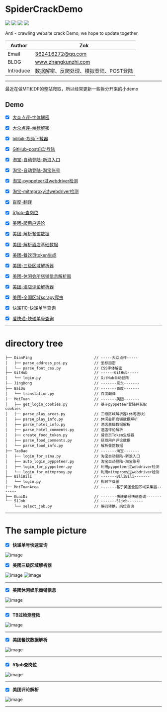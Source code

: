 # SpiderCrackDemo


![](https://zok-blog.oss-cn-hangzhou.aliyuncs.com/ico/python-3.7-green.svg) 
![](https://zok-blog.oss-cn-hangzhou.aliyuncs.com/ico/Scrapy-1.6.0-blue.svg) 
![](https://zok-blog.oss-cn-hangzhou.aliyuncs.com/ico/selenium-3.141.0-yellew.svg) 
![](https://zok-blog.oss-cn-hangzhou.aliyuncs.com/ico/Pyppeteer-0.0.25-orange.svg) 

Anti - crawling website crack Demo, we hope to update together


| Author  | Zok |
| --- | --- |
| Email | 362416272@qq.com  |
| BLOG | www.zhangkunzhi.com |
| Introduce | 数据解密、反爬处理、模拟登陆、POST登陆 |


-------

最近在做MT和DP的整站爬取，所以经常更新一些拆分开来的小demo

## Demo
- [x] [大众点评-字体解密](https://github.com/wkunzhi/SpiderCrackDemo/tree/master/DianPing)
- [x] [大众点评-坐标解密](https://github.com/wkunzhi/SpiderCrackDemo/tree/master/DianPing)
- [x] [bilibili-视频下载器](https://github.com/wkunzhi/SpiderCrackDemo/tree/master/bilibili)
- [x] [GitHub-post自动登陆](https://github.com/wkunzhi/SpiderCrackDemo/tree/master/GitHub)
- [x] [淘宝-自动登陆-新浪入口](https://github.com/wkunzhi/SpiderCrackDemo/tree/master/TaoBao)
- [x] [淘宝-自动登陆-淘宝账号](https://github.com/wkunzhi/SpiderCrackDemo/tree/master/TaoBao)
- [x] [淘宝-pyppeteer过webdriver检测](https://github.com/wkunzhi/SpiderCrackDemo/tree/master/TaoBao)
- [x] [淘宝-mitmproxy过webdriver检测](https://github.com/wkunzhi/SpiderCrackDemo/tree/master/TaoBao)
- [x] [百度-翻译](https://github.com/wkunzhi/SpiderCrackDemo/tree/master/BaiDu)
- [x] [51job-查岗位](https://github.com/wkunzhi/SpiderCrackDemo/tree/master/51Job)
- [x] [美团-爬用户评论](https://github.com/wkunzhi/SpiderCrackDemo/tree/master/MeiTuan/parse_food_comments.py)
- [x] [美团-解析餐馆数据](https://github.com/wkunzhi/SpiderCrackDemo/tree/master/MeiTuan/parse_food_info.py)
- [x] [美团-解析酒店基础数据](https://github.com/wkunzhi/SpiderCrackDemo/tree/master/MeiTuan/parse_hotel_info.py)
- [x] [美团-餐饮页token生成](https://github.com/wkunzhi/SpiderCrackDemo/tree/master/MeiTuan/create_food_token.py)
- [x] [美团-三级区域解析器](https://github.com/wkunzhi/SpiderCrackDemo/tree/master/MeiTuan/parse_play_areas.py)
- [x] [美团-休闲会所店铺信息解析器](https://github.com/wkunzhi/SpiderCrackDemo/tree/master/MeiTuan/parse_play_info.py)
- [x] [美团-酒店评论解析器](https://github.com/wkunzhi/SpiderCrackDemo/blob/master/MeiTuan/parse_hotel_comments.py)
- [x] [美团-全国区域scrapy爬虫](https://github.com/wkunzhi/SpiderCrackDemo/tree/master/MeiTuanArea)
- [x] [快递110-快递单号查询](https://github.com/wkunzhi/SpiderCrackDemo/tree/master/KuaiDi)
- [x] [爱快递-快递单号查询](https://blog.zhangkunzhi.com/2019/05/30/%E9%80%86%E5%90%91JS%E6%A1%88%E4%BE%8B%E6%9F%A5%E5%BF%AB%E9%80%92/index.html)


-------


# directory tree



```
├── DianPing                            // -----大众点评-----
│   ├── parse_address_poi.py            // 坐标加密
│   └── parse_font_css.py               // CSS字体解密
├── GitHub                              // ------GitHub-----
│   └── login.py                        // GitHub自动登陆
├── JingDong                            // -------京东-------
├── BaiDu                               // -------百度-------
│   └── translation.py                  // 百度翻译
├── MeiTuan                             // -------美团-------
│   ├── get_login_cookies.py            // 基于pyppeteer登陆并获取cookies
│   ├── parse_play_areas.py             // 三级区域解析器(休闲板块)
│   ├── parse_play_info.py              // 休闲会所商铺数据解析
│   ├── parse_hotel_info.py             // 酒店基础数据解析
│   ├── parse_hotel_comments.py         // 酒店评论解析
│   ├── create_food_token.py            // 餐饮页Token生成器
│   ├── parse_food_comments.py          // 获取用户评论数据
│   └── parse_food_info.py              // 解析餐馆数据
├── TaoBao                              // -------淘宝-------
│   ├── login_for_sina.py               // 淘宝自动登陆-新浪入口
│   ├── auto_login_pyppeteer.py         // 淘宝自动登陆-淘宝账号
│   ├── login_for_pyppeteer.py          // 利用pyppeteer过webdriver检测
│   └── login_for_mitmproxy.py          // 利用mitmproxy过webdriver检测
├── BiliBili                            // -------BiliBili-------
│   └── login.py                        // 视频下载器
├── MeiTuanArea                         // -------基于美团全国区域采集器-------
├── KuaiDi                              // -------快递单号快速查询-------
└── 51Job                               // -------51job-------
    └── select_job.py                   // 编码转换，岗位查询

```


<hr>



# The sample picture
- [x] **快递单号快速查询**

![image](https://www.zhangkunzhi.com/images/快递单号查询.png)


- [x] **美团三级区域解析器**

![image](https://www.zhangkunzhi.com/images/区域解析.png)
![image](https://www.zhangkunzhi.com/images/json格式化.png)

------

- [x] **美团休闲娱乐商铺信息**

![image](https://www.zhangkunzhi.com/images/休闲娱乐.png)

------

- [x] **TB过检测登陆**

![image](https://www.zhangkunzhi.com/images/WX20190423-220327.png)

------

- [x] **美团餐饮数据解析**

![image](https://zok-blog.oss-cn-hangzhou.aliyuncs.com/gif/%E7%BE%8E%E5%9B%A2%E9%A4%90%E9%A6%86%E6%95%B0%E6%8D%AE%E6%BC%94%E7%A4%BA.gif)

------

- [x] **51job查岗位**

![image](https://zok-blog.oss-cn-hangzhou.aliyuncs.com/images/WX20190415-210839%402x.png)

------

- [x] **美团评论解析**

![image](https://zok-blog.oss-cn-hangzhou.aliyuncs.com/images/%E7%BE%8E%E5%9B%A2%E8%AF%84%E8%AE%BA.png)

------
